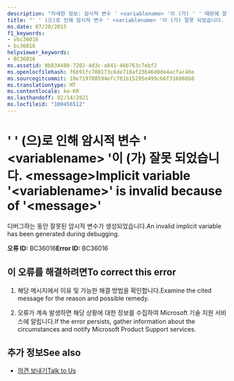 ```yaml
---
description: "자세한 정보: 암시적 변수 ' <variablename> '이 (가) ' ' 때문에 잘못 되었습니다. <message>"
title: "' ' (으)로 인해 암시적 변수 ' <variablename> '이 (가) 잘못 되었습니다. <message>"
ms.date: 07/20/2015
f1_keywords:
- vbc36016
- bc36016
helpviewer_keywords:
- BC36016
ms.assetid: 0b834480-7202-4d3c-a841-46b763c7ebf2
ms.openlocfilehash: f6b91fc708173c6de718af23b46d0de4acfac4be
ms.sourcegitcommit: 10e719780594efc781b15295e499c66f316068b8
ms.translationtype: MT
ms.contentlocale: ko-KR
ms.lasthandoff: 02/14/2021
ms.locfileid: "100456512"
---
```

# <a name="implicit-variable-variablename-is-invalid-because-of-message"></a><span data-ttu-id="a6447-103">' ' (으)로 인해 암시적 변수 ' \<variablename> '이 (가) 잘못 되었습니다. \<message></span><span class="sxs-lookup"><span data-stu-id="a6447-103">Implicit variable '\<variablename>' is invalid because of '\<message>'</span></span>

<span data-ttu-id="a6447-104">디버그하는 동안 잘못된 암시적 변수가 생성되었습니다.</span><span class="sxs-lookup"><span data-stu-id="a6447-104">An invalid implicit variable has been generated during debugging.</span></span>  
  
 <span data-ttu-id="a6447-105">**오류 ID:** BC36016</span><span class="sxs-lookup"><span data-stu-id="a6447-105">**Error ID:** BC36016</span></span>  
  
## <a name="to-correct-this-error"></a><span data-ttu-id="a6447-106">이 오류를 해결하려면</span><span class="sxs-lookup"><span data-stu-id="a6447-106">To correct this error</span></span>  
  
1. <span data-ttu-id="a6447-107">해당 메시지에서 이유 및 가능한 해결 방법을 확인합니다.</span><span class="sxs-lookup"><span data-stu-id="a6447-107">Examine the cited message for the reason and possible remedy.</span></span>  
  
2. <span data-ttu-id="a6447-108">오류가 계속 발생하면 해당 상황에 대한 정보를 수집하여 Microsoft 기술 지원 서비스에 알립니다.</span><span class="sxs-lookup"><span data-stu-id="a6447-108">If the error persists, gather information about the circumstances and notify Microsoft Product Support services.</span></span>  
  
## <a name="see-also"></a><span data-ttu-id="a6447-109">추가 정보</span><span class="sxs-lookup"><span data-stu-id="a6447-109">See also</span></span>

- [<span data-ttu-id="a6447-110">의견 보내기</span><span class="sxs-lookup"><span data-stu-id="a6447-110">Talk to Us</span></span>](/visualstudio/ide/feedback-options)
